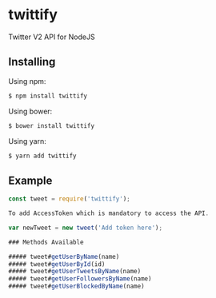 # twittify


Twitter V2 API for NodeJS

## Installing

Using npm:

```bash
$ npm install twittify
```

Using bower:

```bash
$ bower install twittify
```

Using yarn:

```bash
$ yarn add twittify
```



## Example

```js
const tweet = require('twittify');

To add AccessToken which is mandatory to access the API.

var newTweet = new tweet('Add token here');

### Methods Available

##### tweet#getUserByName(name)
##### tweet#getUserById(id)
##### tweet#getUserTweetsByName(name)
##### tweet#getUserFollowersByName(name)
##### tweet#getUserBlockedByName(name)


